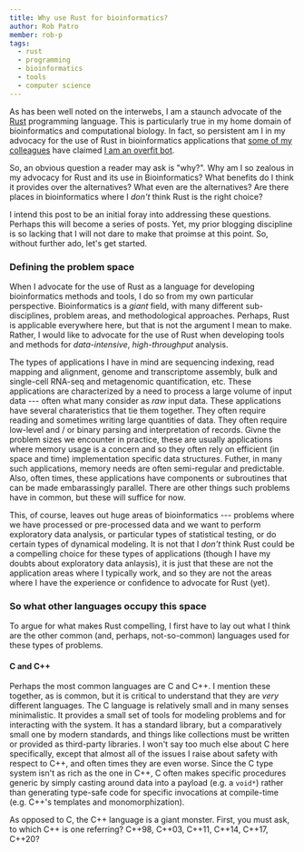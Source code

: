 ```yaml
---
title: Why use Rust for bioinformatics?
author: Rob Patro
member: rob-p
tags:
  - rust
  - programming
  - bioinformatics
  - tools
  - computer science
---
```


As has been well noted on the interwebs, I am a staunch advocate of the [Rust](https://www.rust-lang.org) 
programming language.  This is particularly true in my home domain of bioinformatics and computational biology.
In fact, so persistent am I in my advocacy for the use of Rust in bioinformatics applications that [some of my colleagues](https://kamimrcht.github.io/webpage/)
have claimed [I am an overfit bot](https://twitter.com/CamilleMrcht/status/1522609312006344705?s=20&t=xH6INShi5gwSSHIZlqfoDw).

So, an obvious question a reader may ask is "why?".  Why am I so zealous in my advocacy for Rust and its use in 
Bioinformatics?  What benefits do I think it provides over the alternatives? What even are the alternatives? 
Are there places in bioinformatics where I *don't* think Rust is the right choice?

I intend this post to be an initial foray into addressing these questions.  Perhaps this will become a series of posts.
Yet, my prior blogging discipline is so lacking that I will not dare to make that proimse at this point.  So, without 
further ado, let's get started.

### Defining the problem space

When I advocate for the use of Rust as a language for developing bioinformatics methods and tools, I do so from my own
particular perspective. Bioinformatics is a *giant* field, with many different sub-disciplines, problem areas, and methodological
approaches.  Perhaps, Rust is applicable everywhere here, but that is not the argument I mean to make.  Rather, I would like 
to advocate for the use of Rust when developing tools and methods for *data-intensive*, *high-throughput* analysis.  

The types of applications I have in mind are sequencing indexing, read mapping and alignment, genome and transcriptome assembly, bulk and
single-cell RNA-seq and metagenomic quantification, etc.  These applications are characterized by a need to process a large volume 
of input data --- often what many consider as *raw* input data. These applications have several charateristics that tie them together.
They often require reading and sometimes writing large quantities of data.  They often require low-level and / or binary parsing and 
interpretation of records.  Givne the problem sizes we encounter in practice, these are usually applications where memory usage is a 
concern and so they often rely on efficient (in space and time) implementation specific data structures.  Futher, in many such applications,
memory needs are often semi-regular and predictable.  Also, often times, these applications have components or subroutines that 
can be made embarassingly parallel.  There are other things such problems have in common, but these will suffice for now.

This, of course, leaves out huge areas of bioinformatics --- problems where we have processed or pre-processed data and we want to perform 
exploratory data analysis, or particular types of statistical testing, or do certain types of dynamical modeling.  It is not that I *don't*
think Rust could be a compelling choice for these types of applications (though I have my doubts about exploratory data anlaysis), it is just 
that these are not the application areas where I typically work, and so they are not the areas where I have the experience or confidence 
to advocate for Rust (yet).

### So what other languages occupy this space

To argue for what makes Rust compelling, I first have to lay out what I think are the other common (and, perhaps, not-so-common) languages
used for these types of problems.  

#### C and C++

Perhaps the most common languages are C and C++.  I mention these together, as is common, but it is 
critical to understand that they are *very* different languages.  The C language is relatively small and in many senses minimalistic. It
provides a small set of tools for modeling problems and for interacting with the system. It has a standard library, but a comparatively 
small one by modern standards, and things like collections must be written or provided as third-party libraries. I won't say too much 
else about C here specifically, except that almost all of the issues I raise about safety with respect to C++, and often times they are
even worse.  Since the C type system isn't as rich as the one in C++, C often makes specific procedures generic by simply casting around 
data into a payload (e.g. a `void*`) rather than generating type-safe code for specific invocations at compile-time (e.g. C++'s templates 
and monomorphization).

As opposed to C, the C++ language is a giant monster.  First, you must ask, to which C++ is one referring? C++98, C++03, C++11, C++14, C++17, C++20?